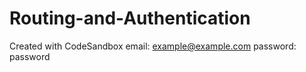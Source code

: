 # Routing-and-Authentication
Created with CodeSandbox
email: example@example.com
password: password
